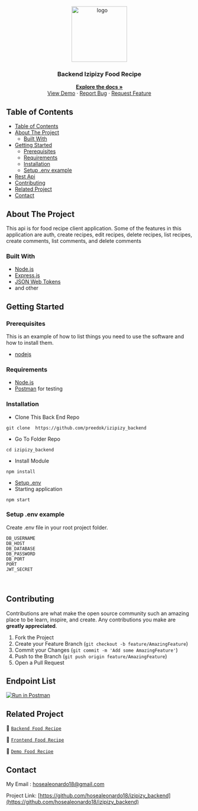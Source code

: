 <br />
<p align="center">
<div align="center">
  <img height="150" src="https://iili.io/H3zVku9.png" alt="logo" border="0"/>
</div>
  <h3 align="center">Backend Izipizy Food Recipe</h3>
  <p align="center">
    <a href="https://github.com/hosealeonardo18/izipizy_backend"><strong>Explore the docs »</strong></a>
    <br />
    <a href="https://izipizybackend-production.up.railway.app">View Demo</a>
    ·
    <a href="">Report Bug</a>
    ·
    <a href="">Request Feature</a>
 
  </p>
</p>



<!-- TABLE OF CONTENTS -->
## Table of Contents

- [Table of Contents](#table-of-contents)
- [About The Project](#about-the-project)
  - [Built With](#built-with)
- [Getting Started](#getting-started)
  - [Prerequisites](#prerequisites)
  - [Requirements](#requirements)
  - [Installation](#installation)
  - [Setup .env example](#setup-env-example)
- [Rest Api](#rest-api)
- [Contributing](#contributing)
- [Related Project](#related-project)
- [Contact](#contact)



<!-- ABOUT THE PROJECT -->
## About The Project

This api is for food recipe client application. Some of the features in this application are auth, create recipes, edit recipes, delete recipes, list recipes, create comments, list comments, and delete comments

### Built With

- [Node.js](https://nodejs.org/en/)
- [Express.js](https://expressjs.com/)
- [JSON Web Tokens](https://jwt.io/)
- and other

<!-- GETTING STARTED -->
## Getting Started

### Prerequisites

This is an example of how to list things you need to use the software and how to install them.

* [nodejs](https://nodejs.org/en/download/)

### Requirements
* [Node.js](https://nodejs.org/en/)
* [Postman](https://www.getpostman.com/) for testing


### Installation

- Clone This Back End Repo
```
git clone  https://github.com/preedok/izipizy_backend
```
- Go To Folder Repo
```
cd izipizy_backend
```
- Install Module
```
npm install
```
- <a href="#setup-env-example">Setup .env</a>
- Starting application
```
npm start
```

### Setup .env example

Create .env file in your root project folder.

```env
DB_USERNAME 
DB_HOST 
DB_DATABASE 
DB_PASSWORD  
DB_PORT  
PORT 
JWT_SECRET
```

</br>

<!-- CONTRIBUTING -->
## Contributing

Contributions are what make the open source community such an amazing place to be learn, inspire, and create. Any contributions you make are **greatly appreciated**.

1. Fork the Project
2. Create your Feature Branch (`git checkout -b feature/AmazingFeature`)
3. Commit your Changes (`git commit -m 'Add some AmazingFeature'`)
4. Push to the Branch (`git push origin feature/AmazingFeature`)
5. Open a Pull Request

## Endpoint List

[![Run in Postman](https://run.pstmn.io/button.svg)](https://documenter.getpostman.com/view/23292228/2s93RUvsS7)


## Related Project
:rocket: [`Backend Food Recipe`](https://github.com/hosealeonardo18/izipizy_backend)

:rocket: [`Frontend Food Recipe`](https://github.com/hosealeonardo18/izipizy-FE)

:rocket: [`Demo Food Recipe`](https://mama-recipe-izipizy.vercel.app/)

<!-- CONTACT -->
## Contact

My Email : hosealeonardo18@gmail.com

Project Link: [https://github.com/hosealeonardo18/izipizy_backend](https://github.com/hosealeonardo18/izipizy_backend)
